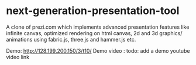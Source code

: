 # next-generation-presentation-tool
A clone of prezi.com which implements advanced presentation features like infinite canvas, optimized rendering on html canvas, 2d and 3d graphics/ animations using fabric.js, three.js and hammer.js etc.

Demo: http://128.199.200.150/3/t10/
Demo video : todo: add a demo youtube video link
